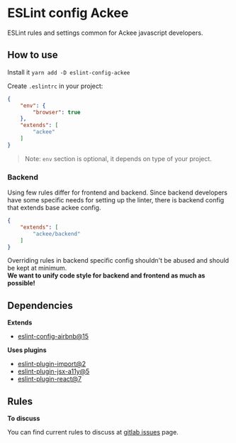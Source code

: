 ESLint config Ackee
====================

ESLint rules and settings common for Ackee javascript developers.

How to use
----------

Install it `yarn add -D eslint-config-ackee`

Create `.eslintrc` in your project:

```json
{
    "env": {
        "browser": true
    },
    "extends": [
        "ackee"
    ]
}
```

> Note: `env` section is optional, it depends on type of your project.

### Backend

Using few rules differ for frontend and backend. Since backend developers have some specific needs for
setting up the linter, there is backend config that extends base ackee config.

```json
{
    "extends": [
        "ackee/backend"
    ]
}
```

Overriding rules in backend specific config shouldn't be abused and should be kept at minimum.  
**We want to unify code style for backend and frontend as much as possible!**


Dependencies
------------

**Extends**
    
* [eslint-config-airbnb@15](https://github.com/airbnb/javascript/tree/eslint-config-airbnb-v15.1.0/packages/eslint-config-airbnb)

**Uses plugins**

* [eslint-plugin-import@2](https://github.com/benmosher/eslint-plugin-import/tree/v2.7.0)
* [eslint-plugin-jsx-a11y@5](https://github.com/evcohen/eslint-plugin-jsx-a11y/tree/v5.1.1)
* [eslint-plugin-react@7](https://github.com/yannickcr/eslint-plugin-react/tree/v7.4.0)

Rules
------

**To discuss**

You can find current rules to discuss at [gitlab issues](https://gitlab.ack.ee/Web/eslint-config-ackee/issues) page.
